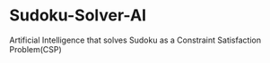 # Sudoku-Solver-AI
Artificial Intelligence that solves Sudoku as a Constraint Satisfaction Problem(CSP)
